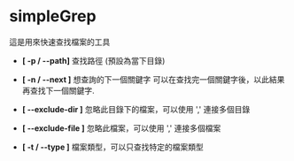 # simpleGrep
這是用來快速查找檔案的工具

- **[ -p / --path]** 查找路徑 (預設為當下目錄)
    
- **[ -n / --next ]** 想查詢的下一個關鍵字
    可以在查找完一個關鍵字後，以此結果再查找下一個關鍵字.

- **[ --exclude-dir ]** 忽略此目錄下的檔案，可以使用 ',' 連接多個目錄

- **[ --exclude-file ]** 忽略此檔案，可以使用 ',' 連接多個檔案


- **[ -t / --type ]** 檔案類型，可以只查找特定的檔案類型
